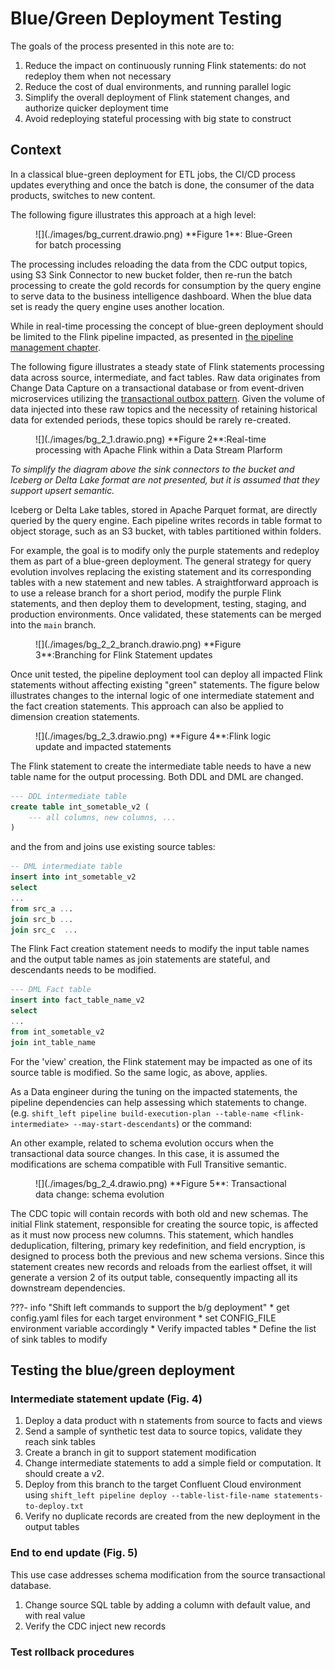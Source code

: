
# Blue/Green Deployment Testing

The goals of the process presented in this note are to:

1. Reduce the impact on continuously running Flink statements: do not redeploy them when not necessary
1. Reduce the cost of dual environments, and running parallel logic
1. Simplify the overall deployment of Flink statement changes, and authorize quicker deployment time
1. Avoid redeploying stateful processing with big state to construct

## Context

In a classical blue-green deployment for ETL jobs, the CI/CD process updates everything and once the batch is done, the consumer of the data products, switches to new content. 

The following figure illustrates this approach at a high level:

<figure markdown="span">
![](./images/bg_current.drawio.png)
<caption>**Figure 1**: Blue-Green for batch processing</caption>
</figure>

The processing includes reloading the data from the CDC output topics, using S3 Sink Connector to new bucket folder, then re-run the batch processing to create the gold records for consumption by the query engine to serve data to the business intelligence dashboard. When the blue data set is ready the query engine uses another location.

While in real-time processing the concept of blue-green deployment should be limited to the Flink pipeline impacted, as presented in [the pipeline management chapter](./pipeline_mgr.md).

The following figure illustrates a steady state of Flink statements processing data across source, intermediate, and fact tables. Raw data originates from Change Data Capture on a transactional database or from event-driven microservices utilizing the [transactional outbox pattern](https://jbcodeforce.github.io/eda-studies/patterns/#transactional-outbox). Given the volume of data injected into these raw topics and the necessity of retaining historical data for extended periods, these topics should be rarely re-created.

<figure markdown="span">
![](./images/bg_2_1.drawio.png)
<caption>**Figure 2**:Real-time processing with Apache Flink within a Data Stream Plarform</caption>
</figure>

*To simplify the diagram above the sink connectors to the bucket and Iceberg or Delta Lake format are not presented, but it is assumed that they support upsert semantic.* 

Iceberg or Delta Lake tables, stored in Apache Parquet format, are directly queried by the query engine. Each pipeline writes records in table format to object storage, such as an S3 bucket, with tables partitioned within folders.


For example, the goal is to modify only the purple statements and redeploy them as part of a blue-green deployment. The general strategy for query evolution involves replacing the existing statement and its corresponding tables with a new statement and new tables. A straightforward approach is to use a release branch for a short period, modify the purple Flink statements, and then deploy them to development, testing, staging, and production environments. Once validated, these statements can be merged into the `main` branch.

<figure markdown="span">
![](./images/bg_2_2_branch.drawio.png)
<caption>**Figure 3**:Branching for Flink Statement updates</caption>
</figure>

Once unit tested, the pipeline deployment tool can deploy all impacted Flink statements without affecting existing "green" statements. The figure below illustrates changes to the internal logic of one intermediate statement and the fact creation statements. This approach can also be applied to dimension creation statements.

<figure markdown="span">
![](./images/bg_2_3.drawio.png)
<caption>**Figure 4**:Flink logic update and impacted statements</caption>
</figure>

The Flink statement to create the intermediate table needs to have a new table name for the output processing. Both DDL and DML are changed. 

```sql
--- DDL intermediate table
create table int_sometable_v2 (
    --- all columns, new columns, ...
)
```

and the from and joins use existing source tables:

```sql
-- DML intermediate table
insert into int_sometable_v2 
select 
...
from src_a ...
join src_b ... 
join src_c  ...
```

The Flink Fact creation statement needs to modify the input table names and the output table names as join statements are stateful, and descendants needs to be modified. 

```sql
--- DML Fact table
insert into fact_table_name_v2
select 
...
from int_sometable_v2 
join int_table_name
```

For the 'view' creation, the Flink statement may be impacted as one of its source table is modified. So the same logic, as above, applies.

As a Data engineer during the tuning on the impacted statements, the pipeline dependencies can help assessing which statements to change. (e.g. `shift_left pipeline build-execution-plan --table-name <flink-intermediate> --may-start-descendants`) or the command: 

An other example, related to schema evolution occurs when the transactional data source changes. In this case, it is assumed the modifications are schema compatible with Full Transitive semantic. 

<figure markdown="span">
![](./images/bg_2_4.drawio.png)
<caption>**Figure 5**: Transactional data change: schema evolution</caption>
</figure>

The CDC topic will contain records with both old and new schemas. The initial Flink statement, responsible for creating the source topic, is affected as it must now process new columns. This statement, which handles deduplication, filtering, primary key redefinition, and field encryption, is designed to process both the previous and new schema versions. Since this statement creates new records and reloads from the earliest offset, it will generate a version 2 of its output table, consequently impacting all its downstream dependencies.

???- info "Shift left commands to support the b/g deployment"
    * get config.yaml files for each target environment
    * set CONFIG_FILE environment variable accordingly
    * Verify impacted tables
    * Define the list of sink tables to modify


## Testing the blue/green deployment

### Intermediate statement update (Fig. 4)

1. Deploy a data product with n statements from source to facts and views
1. Send a sample of synthetic test data to source topics, validate they reach sink tables
1. Create a branch in git to support statement modification
1. Change intermediate statements to add a simple field or computation. It should create a v2.
1. Deploy from this branch to the target Confluent Cloud environment using `shift_left pipeline deploy --table-list-file-name statements-to-deploy.txt`
1. Verify no duplicate records are created from the new deployment in the output tables

### End to end update (Fig. 5)

This use case addresses schema modification from the source transactional database.

1. Change source SQL table by adding a column with default value, and with real value
1. Verify the CDC inject new records 

### Test rollback procedures
